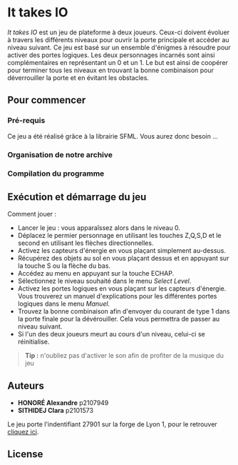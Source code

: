 
# It takes IO 

_It takes IO_ est un jeu de plateforme à deux joueurs. Ceux-ci doivent évoluer à travers les différents niveaux pour ouvrir la porte principale et accéder au niveau suivant. Ce jeu est basé sur un ensemble d'énigmes à résoudre pour activer des portes logiques. Les deux personnages incarnés sont ainsi complémentaires en représentant un 0 et un 1. Le but est ainsi de coopérer pour terminer tous les niveaux en trouvant la bonne combinaison pour déverrouiller la porte et en évitant les obstacles.

## Pour commencer

### Pré-requis

Ce jeu a été réalisé grâce à la librairie SFML. Vous aurez donc besoin ...

### Organisation de notre archive

### Compilation du programme


## Exécution et démarrage du jeu 

Comment jouer : 
- Lancer le jeu : vous apparaîssez alors dans le niveau 0.
- Déplacez le permier personnage en utilisant les touches Z,Q,S,D et le second en utilisant les flèches directionnelles.
- Activez les capteurs d'énergie en vous plaçant simplement au-dessus.
- Récupérez des objets au sol en vous plaçant dessus et en appuyant sur la touche S ou la flèche du bas. 
- Accédez au menu en appuyant sur la touche ECHAP.
- Sélectionnez le niveau souhaité dans le menu _Select Level_.
- Activez les portes logiques en vous plaçant sur les capteurs d'énergie. Vous trouverez un manuel d'explications pour les différentes portes logiques dans le menu _Manuel_. 
- Trouvez la bonne combinaison afin d'envoyer du courant de type 1 dans la porte finale pour la dévérouiller. Cela vous permettra de passer au niveau suivant.
- Si l'un des deux joueurs meurt au cours d'un niveau, celui-ci se réinitialise.

> **Tip :** n'oubliez pas d'activer le son afin de profiter de la musique du jeu


## Auteurs

* **HONORÉ Alexandre** p2107949
* **SITHIDEJ Clara** p2101573

Le jeu porte l'indentifiant 27901 sur la forge de Lyon 1, pour le retrouver [cliquez ici](https://forge.univ-lyon1.fr/p2107949/It-Takes-IO).

## License






